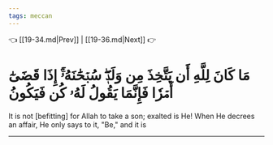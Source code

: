 ```yaml
---
tags: meccan
---
```


👈 [[19-34.md|Prev]] | [[19-36.md|Next]] 👉

# مَا كَانَ لِلَّهِ أَن يَتَّخِذَ مِن وَلَدٖۖ سُبۡحَٰنَهُۥٓۚ إِذَا قَضَىٰٓ أَمۡرٗا فَإِنَّمَا يَقُولُ لَهُۥ كُن فَيَكُونُ

It is not [befitting] for Allah to take a son; exalted is He! When He decrees an affair, He only says to it, "Be," and it is

---

